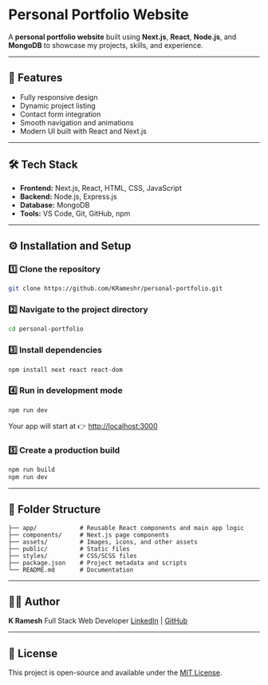 # Personal Portfolio Website

A **personal portfolio website** built using **Next.js**, **React**, **Node.js**, and **MongoDB** to showcase my projects, skills, and experience.

---

## 🚀 Features

* Fully responsive design
* Dynamic project listing
* Contact form integration
* Smooth navigation and animations
* Modern UI built with React and Next.js

---

## 🛠️ Tech Stack

* **Frontend:** Next.js, React, HTML, CSS, JavaScript
* **Backend:** Node.js, Express.js
* **Database:** MongoDB
* **Tools:** VS Code, Git, GitHub, npm

---

## ⚙️ Installation and Setup

### 1️⃣ Clone the repository

```bash
git clone https://github.com/KRameshr/personal-portfolio.git
```

### 2️⃣ Navigate to the project directory

```bash
cd personal-portfolio
```

### 3️⃣ Install dependencies

```bash
npm install next react react-dom
```

### 4️⃣ Run in development mode

```bash
npm run dev
```

Your app will start at 👉 [http://localhost:3000](http://localhost:3000)

### 5️⃣ Create a production build

```bash
npm run build
npm run dev
```

---

## 📁 Folder Structure

```
├── app/            # Reusable React components and main app logic
├── components/     # Next.js page components
├── assets/         # Images, icons, and other assets
├── public/         # Static files
├── styles/         # CSS/SCSS files
├── package.json    # Project metadata and scripts
└── README.md       # Documentation

```

---

## 🧑‍💻 Author

**K Ramesh**
Full Stack Web Developer
[LinkedIn](https://www.linkedin.com/in/) | [GitHub](https://github.com/)

---

## 📝 License

This project is open-source and available under the [MIT License](LICENSE).
